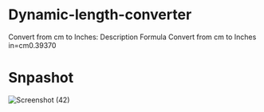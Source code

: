 # Dynamic-length-converter
Convert from cm to Inches: Description Formula  Convert from cm to Inches in=cm0.39370 

# Snpashot
![Screenshot (42)](https://github.com/Rameshchandru/Dynamic-length-converter/assets/135995217/a7df4061-aa87-4dd3-a5a3-e39de06bfff7)
